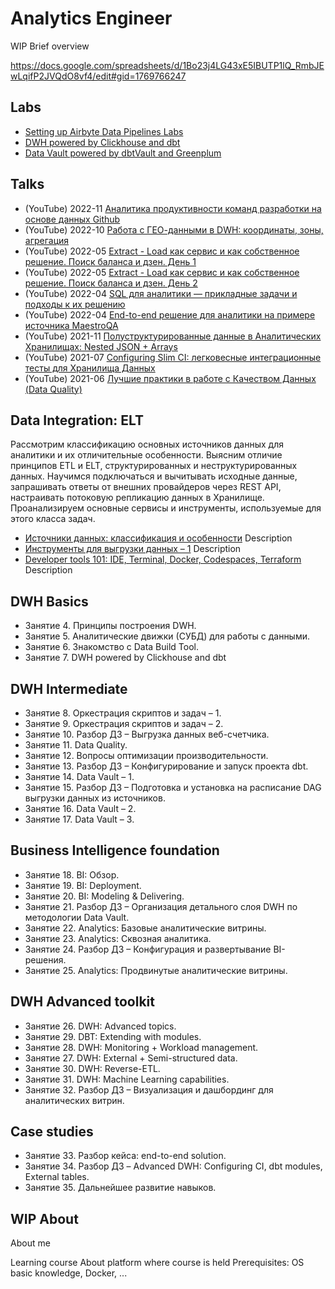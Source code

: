# Analytics Engineer

WIP Brief overview

https://docs.google.com/spreadsheets/d/1Bo23j4LG43xE5IBUTP1lQ_RmbJEwLqifP2JVQdO8vf4/edit#gid=1769766247

## Labs

- [Setting up Airbyte Data Pipelines Labs](https://github.com/kzzzr/airbyte_lab)
- [DWH powered by Clickhouse and dbt](https://github.com/kzzzr/dbt_clickhouse_lab)
- [Data Vault powered by dbtVault and Greenplum](https://github.com/kzzzr/dbtvault_greenplum_demo)


## Talks

- (YouTube) 2022-11 [Аналитика продуктивности команд разработки на основе данных Github](https://www.youtube.com/watch?v=Y_xGZzI5sNI)
- (YouTube) 2022-10 [Работа с ГЕО-данными в DWH: координаты, зоны, агрегация](https://www.youtube.com/watch?v=IS5PIOhXLdk)
- (YouTube) 2022-05 [Extract - Load как сервис и как собственное решение. Поиск баланса и дзен. День 1](https://www.youtube.com/watch?v=CR32LFCgtGE)
- (YouTube) 2022-05 [Extract - Load как сервис и как собственное решение. Поиск баланса и дзен. День 2](https://www.youtube.com/watch?v=dSm2kDsRhOI)
- (YouTube) 2022-04 [SQL для аналитики — прикладные задачи и подходы к их решению](https://www.youtube.com/watch?v=UIJjXBVWONo)
- (YouTube) 2022-04 [End-to-end решение для аналитики на примере источника MaestroQA](https://www.youtube.com/watch?v=ImchI3LeHeg)
- (YouTube) 2021-11 [Полуструктурированные данные в Аналитических Хранилищах: Nested JSON + Arrays](https://www.youtube.com/watch?v=lBwmLnMwfl0)
- (YouTube) 2021-07 [Configuring Slim CI: легковесные интеграционные тесты для Хранилища Данных](https://www.youtube.com/watch?v=yfMWiyKpUkQ)
- (YouTube) 2021-06 [Лучшие практики в работе с Качеством Данных (Data Quality)](https://www.youtube.com/watch?v=j5V36kztvEI)

## Data Integration: ELT

Рассмотрим классификацию основных источников данных для аналитики и их отличительные особенности.
Выясним отличие принципов ETL и ELT, структурированных и неструктурированных данных. 
Научимся подключаться и вычитывать исходные данные, запрашивать ответы от внешних провайдеров через REST API, настраивать потоковую репликацию данных в Хранилище. 
Проанализируем основные сервисы и инструменты, используемые для этого класса задач.

* [Источники данных: классификация и особенности](./data_integration_elt/README.md#инструменты-для-выгрузки-данных-–-1)
    Description
* [Инструменты для выгрузки данных – 1](./data_integration_elt/README.md#инструменты-для-выгрузки-данных-–-1)
    Description
* [Developer tools 101: IDE, Terminal, Docker, Codespaces, Terraform]()
    Description


## DWH Basics

- Занятие 4. Принципы построения DWH.
- Занятие 5. Аналитические движки (СУБД) для работы с данными.
- Занятие 6. Знакомство с Data Build Tool.
- Занятие 7. DWH powered by Clickhouse and dbt

## DWH Intermediate

- Занятие 8. Оркестрация скриптов и задач – 1.
- Занятие 9. Оркестрация скриптов и задач – 2.
- Занятие 10. Разбор ДЗ – Выгрузка данных веб-счетчика.
- Занятие 11. Data Quality.
- Занятие 12. Вопросы оптимизации производительности.
- Занятие 13. Разбор ДЗ – Конфигурирование и запуск проекта dbt.
- Занятие 14. Data Vault – 1.
- Занятие 15. Разбор ДЗ – Подготовка и установка на расписание DAG выгрузки данных из источников.
- Занятие 16. Data Vault – 2.
- Занятие 17. Data Vault – 3.

## Business Intelligence foundation

- Занятие 18. BI: Обзор.
- Занятие 19. BI: Deployment.
- Занятие 20. BI: Modeling & Delivering.
- Занятие 21. Разбор ДЗ – Организация детального слоя DWH по методологии Data Vault.
- Занятие 22. Analytics: Базовые аналитические витрины.
- Занятие 23. Analytics: Сквозная аналитика.
- Занятие 24. Разбор ДЗ – Конфигурация и развертывание BI-решения.
- Занятие 25. Analytics: Продвинутые аналитические витрины.

## DWH Advanced toolkit

- Занятие 26. DWH: Advanced topics.
- Занятие 29. DBT: Extending with modules.
- Занятие 28. DWH: Monitoring + Workload management.
- Занятие 27. DWH: External + Semi-structured data.
- Занятие 30. DWH: Reverse-ETL.
- Занятие 31. DWH: Machine Learning capabilities.
- Занятие 32. Разбор ДЗ – Визуализация и дашбординг для аналитических витрин.

## Case studies

- Занятие 33. Разбор кейса: end-to-end solution.
- Занятие 34. Разбор ДЗ – Advanced DWH: Configuring CI, dbt modules, External tables.
- Занятие 35. Дальнейшее развитие навыков.

## WIP About

About me

Learning course
About platform where course is held
Prerequisites: OS basic knowledge, Docker, ...
